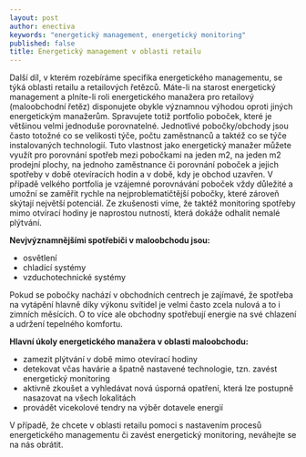 ```yaml
---
layout: post
author: enectiva
keywords: "energetický management, energetický monitoring"
published: false
title: Energetický management v oblasti retailu
---
```


Další díl, v kterém rozebíráme specifika energetického managementu, se týká oblasti retailu a retailových řetězců. 
Máte-li na starost energetický management a plníte-li roli energetického manažera pro retailový (maloobchodní řetěz) disponujete obykle významnou výhodou oproti jiných energetickým manažerům. Spravujete totiž portfolio poboček, které je většinou velmi jednoduše porovnatelné. Jednotlivé pobočky/obchody jsou často totožné co se velikosti týče, počtu zaměstnanců a taktéž co se týče instalovaných technologií. Tuto vlastnost jako energetický manažer můžete využít pro porovnání spotřeb mezi pobočkami na jeden m2, na jeden m2 prodejní plochy, na jednoho zaměstnance či porovnání poboček a jejich spotřeby v době otevíracích hodin a v době, kdy je obchod uzavřen. V případě velkého portfolia je vzájemné porovnávání poboček vždy důležité a umožní se zaměřit rychle na nejproblematičtější pobočky, které zároveň skýtají největší potenciál. Ze zkušenosti víme, že taktéž monitoring spotřeby mimo otvírací hodiny je naprostou nutností, která dokáže odhalit nemalé plýtvání.

**Nevjvýznamnějšími spotřebiči v maloobchodu jsou:**
- osvětlení
- chladící systémy
- vzduchotechnické systémy

Pokud se pobočky nachází v obchodních centrech je zajímavé, že spotřeba na vytápění hlavně díky výkonu svítidel je velmi často zcela nulová a to i zimních měsících. O to více ale obchodny spotřebují energie na své chlazení a udržení tepelného komfortu.

**Hlavní úkoly energetického manažera v oblasti maloobchodu:**
- zamezit plýtvání v době mimo otevírací hodiny
- detekovat včas havárie a špatně nastavené technologie, tzn. zavést energetický monitoring
- aktivně zkoušet a vyhledávat nová úsporná opatření, která lze postupně nasazovat na všech lokalitách
- provádět vicekolové tendry na výběr dotavele energií

V případě, že chcete v oblasti retailu pomoci s nastavením procesů energetického managementu či zavést energetický monitoring, neváhejte se na nás obrátit. 

